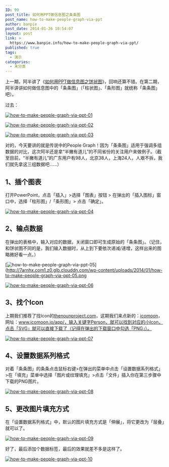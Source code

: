 ```yaml
---
ID: 99
post_title: 如何用PPT做信息图之条条图
post_name: how-to-make-people-graph-via-ppt
author: banpie
post_date: 2014-01-26 10:54:07
layout: post
link: >
  https://www.banpie.info/how-to-make-people-graph-via-ppt/
published: true
tags:
  - 演示
categories:
  - 未分类
---
```

上一期，阿半讲了《[如何用PPT做信息图之饼状图][1]》，回响还算不错。在第二期，阿半讲讲如何做信息图中的「条条图」（「柱状图」、「条形图」就统称「条条图」吧）。

过去：

[![how-to-make-people-graph-via-ppt-01][2]][2]

[![how-to-make-people-graph-via-ppt-02][3]][3]

[![how-to-make-people-graph-via-ppt-03][4]][4]

对的，今天要讲的就是传说中的People Graph！因为「条条图」适用于强调多组数据的对比，这次阿半还是拿“半撇有道儿”的不同省份的关注用户来做例子。（截至目前，“半撇有道儿”的广东用户有98人，北京38人，上海24人，人艰不拆，我们就先拿这三组数据吧……）

## 1、插个图表

打开PowerPoint，点击「插入」>选择「图表」按钮 > 在弹出的「插入图标」窗口中，选择「柱形图」/「条形图」> 点击「确定」。

[![how-to-make-people-graph-via-ppt-04][5]][5]

## 2、输点数据

在弹出的表格中，输入对应的数据，关闭窗口即可生成原始的「条条图」。（记住，和饼状图不同的是，我们输入数据时，从上到下要依次递减/递增，这样出来的图略微好看一点。）

[![how-to-make-people-graph-via-ppt-05][6]](http://7arnhx.com1.z0.glb.clouddn.com/wp-content/uploads/2014/01/how-to-make-people-graph-via-ppt-05.png

[![how-to-make-people-graph-via-ppt-06][7]][7]

## 3、找个Icon

上期我们推荐了找Icon的[thenounproject.com][8]，这期我们来点新的：[icomoon][9]，网址：www.icomoon.io/app/，输入关键字Person，就可以找到对应的小Icon，点击「SVG」就可以直接下载了（记得在弹出的下载窗口中勾选「PNG」）。

[![how-to-make-people-graph-via-ppt-07][10]][10]

## 4、设置数据系列格式

对着「条条图」的条条点击鼠标右键>在弹出的菜单中点击「设置数据系列格式」>在「填充」菜单中选择「图片或纹理填充」>点击「文件」插入你在第三步骤中下载的PNG图片。

[![how-to-make-people-graph-via-ppt-08][11]][11]

## 5、更改图片填充方式

在「设置数据系列格式」中，默认的图片填充方式是「伸展」，将它更改为「层叠」就可以了。

[![how-to-make-people-graph-via-ppt-09][12]][12]

好了，最后添加个数据标签，最后的效果就差不多是这样了。

[![how-to-make-people-graph-via-ppt-10][13]][13]

 [1]: http://www.banpie.info/2014/01/how-to-make-infographics-using-ppt/
 [2]: http://7arnhx.com1.z0.glb.clouddn.com/wp-content/uploads/2014/01/how-to-make-people-graph-via-ppt-01.jpg
 [3]: http://7arnhx.com1.z0.glb.clouddn.com/wp-content/uploads/2014/01/how-to-make-people-graph-via-ppt-02.jpg
 [4]: http://7arnhx.com1.z0.glb.clouddn.com/wp-content/uploads/2014/01/how-to-make-people-graph-via-ppt-03.jpg
 [5]: http://7arnhx.com1.z0.glb.clouddn.com/wp-content/uploads/2014/01/how-to-make-people-graph-via-ppt-04.png
 [6]: http://7arnhx.com1.z0.glb.clouddn.com/wp-content/uploads/2014/01/how-to-make-people-graph-via-ppt-05.png
 [7]: http://7arnhx.com1.z0.glb.clouddn.com/wp-content/uploads/2014/01/how-to-make-people-graph-via-ppt-06.jpg
 [8]: www.thenounproject.com
 [9]: http://icomoon.io/app/
 [10]: http://7arnhx.com1.z0.glb.clouddn.com/wp-content/uploads/2014/01/how-to-make-people-graph-via-ppt-07.png
 [11]: http://7arnhx.com1.z0.glb.clouddn.com/wp-content/uploads/2014/01/how-to-make-people-graph-via-ppt-08.png
 [12]: http://7arnhx.com1.z0.glb.clouddn.com/wp-content/uploads/2014/01/how-to-make-people-graph-via-ppt-09.png
 [13]: http://7arnhx.com1.z0.glb.clouddn.com/wp-content/uploads/2014/01/how-to-make-people-graph-via-ppt-10.png